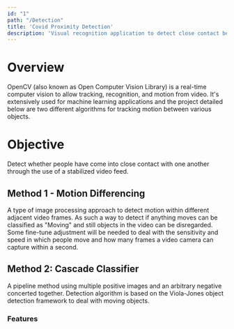 ```yaml
---
id: "1"
path: "/Detection"
title: 'Covid Proximity Detection'
description: 'Visual recognition application to detect close contact between a variety of people in a given area'
---
```

# Overview
OpenCV (also known as Open Computer Vision Library) is a real-time computer vision to allow tracking, recognition, and motion from video. It's extensively used for machine learning applications and the project detailed below are two different algorithms for tracking motion between various objects.
# Objective
Detect whether people have come into close contact with one another through the use of a stabilized video feed.

## Method 1 - Motion Differencing
A type of image processing approach to detect motion within different adjacent video frames. As such a way to detect if anything moves can be classified as "Moving" and still objects in the video can be disregarded. Some fine-tune adjustment will be needed to deal with the sensitivity and speed in which people move and how many frames a video camera can capture within a second. 

## Method 2: Cascade Classifier
A pipeline method using multiple positive images and an arbitrary negative concerted together. Detection algorithm is based on the Viola-Jones object detection framework to deal with moving objects.

### Features
